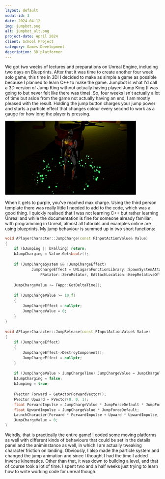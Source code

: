 ```yaml
---
layout: default
modal-id: 3
date: 2024-04-12
img: jumpbot.png
alt: jumpbot_alt.png
project-date: April 2024
client: School Project
category: Games Development
description: 3D platformer
---
```

We got two weeks of lectures and preparations on Unreal Engine, including two days on Blueprints. After that
it was time to create another four week solo game, this time in 3D!
I decided to make as simple a game as possible because I planned to learn C++ to make the game. Jumpbot is
what I'd call a 3D version of Jump King without actually having played Jump King (I was going to but never
felt like there was time). So, four weeks isn't actually a lot of time but aside from the game not actually
having an end, I am mostly pleased with the result.
Holding the jump button charges your jump power and starts a particle effect that changes colour every second
to work as a gauge for how long the player is pressing.

![Gif of jumpbot charging and jumping](img/portfolio/Jumpbot/botjumping.gif "I can see my house from heeeeere!")

When it gets to purple, you've reached max charge.
Using the third person template there was really little I needed to add to the code, which was a good thing.
I quickly realised that I was not learning C++ but rather learning Unreal and while the documentation is fine
for someone already familiar with programming in Unreal, almost all tutorials and examples online are using
blueprints. My jump behaviour is summed up in two short functions:

````cpp
void APlayerCharacter::JumpCharge(const FInputActionValue& Value)
{
	if (bJumping || bFalling) return;
	bJumpCharging = Value.Get<bool>();

	if (JumpChargeSystem && !JumpChargeEffect)
			JumpChargeEffect = UNiagaraFunctionLibrary::SpawnSystemAttached(JumpChargeSystem, GetMesh(), "spine_05", JumpChargeEffectOffset,
				FRotator::ZeroRotator, EAttachLocation::KeepRelativeOffset, true, true, ENCPoolMethod::None, true);

	JumpChargeValue += FApp::GetDeltaTime();

	if (JumpChargeValue >= 10.f)
	{
		JumpChargeEffect = nullptr;
		JumpChargeValue = 0;
	}
}

void APlayerCharacter::JumpRelease(const FInputActionValue& Value)
{
	if (JumpChargeEffect)
	{
		JumpChargeEffect->DestroyComponent();
		JumpChargeEffect = nullptr;
	}

	if (JumpChargeValue > JumpChargeTime) JumpChargeValue = JumpChargeTime;
	bJumpCharging = false;
	bJumping = true;
	
	FVector Forward = GetActorForwardVector();
	FVector Upward = FVector(0, 0, 1);
	float ForwardImpulse = JumpChargeValue * JumpForceDefault * JumpForwardRatio;
	float UpwardImpulse = JumpChargeValue * JumpForceDefault;
	LaunchCharacter(Forward * ForwardImpulse + Upward * UpwardImpulse, true, true);
	JumpChargeValue = 0;
}
````

Weirdly, that is practically the entire game! I coded some moving platforms as well with different kinds of
behaviours that could be set in the details panel and the animinstance as well, in which I am actually
tweaking character friction on landing. Obviously, I also made the particle system and changed the jump
animation and since I thought I had the time I added inverse kinematics. Other than that, it was down to
building a level, and that of course took a lot of time. I spent two and a half weeks just trying to learn
how to write working code for unreal though.